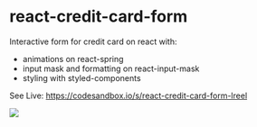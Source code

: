 # react-credit-card-form

Interactive form for credit card on react with:
  - animations on react-spring
  - input mask and formatting on react-input-mask
  - styling with styled-components

See Live: https://codesandbox.io/s/react-credit-card-form-lreel

![](credit-card-image.png)
